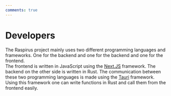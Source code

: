 ```yaml
---
comments: true
---
```


# Developers
The Raspirus project mainly uses two different programming languages and frameworks. One for the backend and one for the backend and one for the frontend. \
The frontend is written in JavaScript using the [Next.JS](https://nextjs.org/) framework. The backend on the other side is written in Rust. The communication between these two programming languages is made using the [Tauri](https://tauri.app/) framework. Using this framework one can write functions in Rust and call them from the frontend easily.